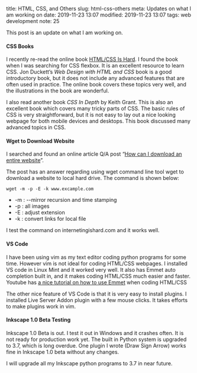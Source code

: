 title: HTML, CSS, and Others
slug: html-css-others
meta: Updates on what I am working on 
date: 2019-11-23 13:07
modified: 2019-11-23 13:07
tags: web development
note: 25

This post is an update on what I am working on. 

#### CSS Books

I recently re-read the online book [HTML/CSS Is Hard](https://internetingishard.com/). 
I found the book when I was searching for CSS flexbox.  It is an excellent resource to 
learn CSS.  Jon Duckett’s *Web Design with HTML and CSS* book is a good introductory book, 
but it does not include any advanced features that are often used in practice.  The 
online book covers these topics very well, and the illustrations in the book are wonderful.

I also read another book *CSS In Depth* by Keith Grant.  This is also an excellent 
book which covers many tricky parts of CSS.  The basic rules of CSS is very 
straightforward, but it is not easy to lay out a nice looking webpage for both 
mobile devices and desktops.  This book discussed many advanced topics in CSS. 

#### Wget to Download Website

I searched and found an online article Q/A post 
“[How can I download an entire website](https://superuser.com/questions/14403/how-can-i-download-an-entire-website)”. 

The post has an answer regarding using wget command line tool wget to download 
a website to local hard drive.  The command is shown below:

```
wget -m -p -E -k www.excample.com
```

* -m : --mirror recursion and time stamping
* -p : all images
* -E : adjust extension
* -k : convert links for local file

I test the command on internetingishard.com and it works well. 

#### VS Code

I have been using vim as my text editor coding python programs for some time. 
However vim is not ideal for coding HTML/CSS webpages.  I installed VS code 
in Linux Mint and it worked very well.  It also has Emmet auto completion 
built in, and it makes coding HTML/CSS much easier and faster. Youtube has 
[a nice tutorial on how to use Emmet](https://youtu.be/5BIAdWNcr8Y) when coding HTML/CSS

The other nice feature of VS Code is that it is very easy to install plugins. 
I installed Live Server Addon plugin with a few mouse clicks.  It takes efforts
to make plugins work in vim. 

#### Inkscape 1.0 Beta Testing 

Inkscape 1.0 Beta is out.  I test it out in Windows and it crashes often. 
It is not ready for production work yet.  The built in Python system is 
upgraded to 3.7, which is long overdue.  One plugin I wrote (Draw Sign Arrow)
works fine in Inkscape 1.0 beta without any changes. 

I will upgrade all my Inkscape python programs to 3.7 in near future. 


